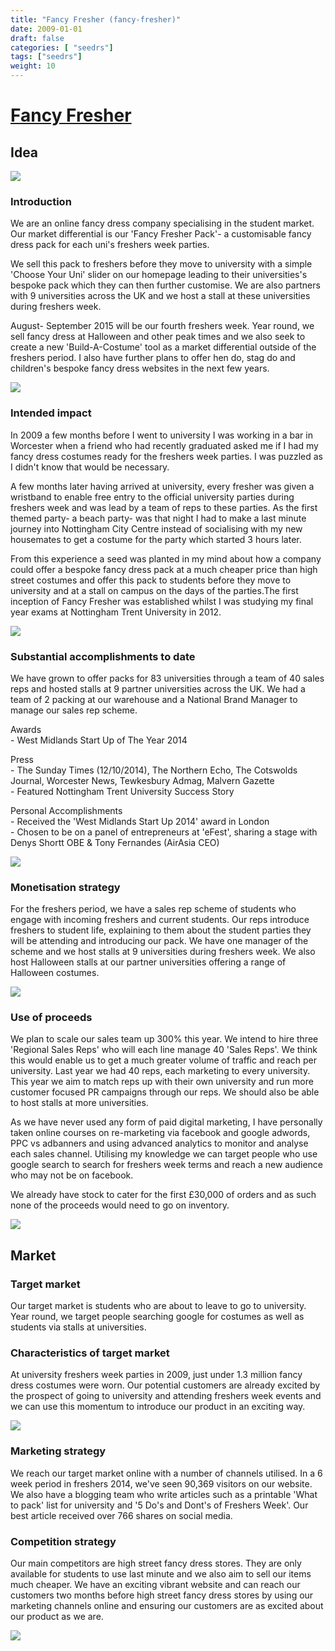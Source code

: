 ```yaml
---
title: "Fancy Fresher (fancy-fresher)"
date: 2009-01-01
draft: false
categories: [ "seedrs"]
tags: ["seedrs"]
weight: 10
---
```


# [Fancy Fresher](https://www.seedrs.com/fancy-fresher)

## Idea

![](/img/seedrs/uploads/startup/section_image/image/4228/54gaf3uy4f3zf0w0iwno1caffj08bw3/AS_SEEN_IN__1_.png?rect=0%2C0%2C1089%2C413&w=600&fit=clip&s=a244b30eae3528128c58089da351b3d0)

### Introduction

We are an online fancy dress company specialising in the student market. Our market differential is our 'Fancy Fresher Pack'- a customisable fancy dress pack for each uni's freshers week parties.

We sell this pack to freshers before they move to university with a simple 'Choose Your Uni' slider on our homepage leading to their universities's bespoke pack which they can then further customise. We are also partners with 9 universities across the UK and we host a stall at these universities during freshers week.

August- September 2015 will be our fourth freshers week. Year round, we sell fancy dress at Halloween and other peak times and we also seek to create a new 'Build-A-Costume' tool as a market differential outside of the freshers period. I also have further plans to offer hen do, stag do and children's bespoke fancy dress websites in the next few years.

![](/img/seedrs/uploads/startup/section_image/image/4227/lt1n3h5c55my39zbnmrqslk9e7bkk9k/Product___Idea.png?rect=0%2C0%2C1616%2C974&w=600&fit=clip&s=27e1642c3a8f1f76a68a3ca323467acf)

### Intended impact

In 2009 a few months before I went to university I was working in a bar in Worcester when a friend who had recently graduated asked me if I had my fancy dress costumes ready for the freshers week parties. I was puzzled as I didn't know that would be necessary.

A few months later having arrived at university, every fresher was given a wristband to enable free entry to the official university parties during freshers week and was lead by a team of reps to these parties. As the first themed party- a beach party- was that night I had to make a last minute journey into Nottingham City Centre instead of socialising with my new housemates to get a costume for the party which started 3 hours later.

From this experience a seed was planted in my mind about how a company could offer a bespoke fancy dress pack at a much cheaper price than high street costumes and offer this pack to students before they move to university and at a stall on campus on the days of the parties.The first inception of Fancy Fresher was established whilst I was studying my final year exams at Nottingham Trent University in 2012.

![](/img/seedrs/uploads/startup/section_image/image/3895/17g5zzohc70cl1dv81vw1hylxx2b2mq/10671265_780252422042141_3457609274850124609_n.jpg?rect=0%2C0%2C956%2C720&w=600&fit=clip&s=6b63f01e9d28b3a541837b20ae8a3180)

### Substantial accomplishments to date

We have grown to offer packs for 83 universities through a team of 40 sales reps and hosted stalls at 9 partner universities across the UK. We had a team of 2 packing at our warehouse and a National Brand Manager to manage our sales rep scheme.

Awards <br>- West Midlands Start Up of The Year 2014

Press <br>- The Sunday Times (12/10/2014), The Northern Echo, The Cotswolds Journal, Worcester News, Tewkesbury Admag, Malvern Gazette <br>- Featured Nottingham Trent University Success Story

Personal Accomplishments <br>- Received the 'West Midlands Start Up 2014' award in London <br>- Chosen to be on a panel of entrepreneurs at 'eFest', sharing a stage with Denys Shortt OBE &amp; Tony Fernandes (AirAsia CEO)

![](/img/seedrs/uploads/startup/section_image/image/3897/snj0wrpi90cr08gcmsn8u9zhd6fhc1a/award_win_2.jpg?rect=0%2C0%2C600%2C399&w=600&fit=clip&s=02ad2fa644f642782ac443055d3f9be2)

### Monetisation strategy

For the freshers period, we have a sales rep scheme of students who engage with incoming freshers and current students. Our reps introduce freshers to student life, explaining to them about the student parties they will be attending and introducing our pack. We have one manager of the scheme and we host stalls at 9 universities during freshers week. We also host Halloween stalls at our partner universities offering a range of Halloween costumes.

![](/img/seedrs/uploads/startup/section_image/image/3899/jbpl8qgwgkrbdxaunjp73l1ltmnub01/AS_SEEN_IN__2_.png?rect=0%2C0%2C740%2C416&w=600&fit=clip&s=3a439c608d5b2a9e75ce8dbf21daeaf3)

### Use of proceeds

We plan to scale our sales team up 300% this year. We intend to hire three 'Regional Sales Reps' who will each line manage 40 'Sales Reps'. We think this would enable us to get a much greater volume of traffic and reach per university. Last year we had 40 reps, each marketing to every university. This year we aim to match reps up with their own university and run more customer focused PR campaigns through our reps. We should also be able to host stalls at more universities.

As we have never used any form of paid digital marketing, I have personally taken online courses on re-marketing via facebook and google adwords, PPC vs adbanners and using advanced analytics to monitor and analyse each sales channel. Utilising my knowledge we can target people who use google search to search for freshers week terms and reach a new audience who may not be on facebook.

We already have stock to cater for the first £30,000 of orders and as such none of the proceeds would need to go on inventory.



![](/img/seedrs/uploads/startup/section_image/image/4223/1dcslvj8duvdu1pn174qvuqui4trl5y/10639480_780252842042099_2715966395114261643_n.jpg?rect=0%2C188%2C720%2C572&w=600&fit=clip&s=184271b942243beda534b4111aa2b3e3)

## Market

### Target market

Our target market is students who are about to leave to go to university. Year round, we target people searching google for costumes as well as students via stalls at universities.

### Characteristics of target market

At university freshers week parties in 2009, just under 1.3 million fancy dress costumes were worn. Our potential customers are already excited by the prospect of going to university and attending freshers week events and we can use this momentum to introduce our product in an exciting way.

![](https://seedrs.imgix.net/uploads/startup/section_image/image/3902/slspie4ud97y8wr6706ni9t0znokcar/10476382_750439768356740_4873069813633230467_o.jpg?rect=0%2C0%2C720%2C691&w=600&fit=clip&s=96e5d4cdf61fa0408ed6c5c3435c9712)

### Marketing strategy

We reach our target market online with a number of channels utilised. In a 6 week period in freshers 2014, we've seen 90,369 visitors on our website. We also have a blogging team who write articles such as a printable 'What to pack' list for university and '5 Do's and Dont's of Freshers Week'. Our best article received over 766 shares on social media.

### Competition strategy

Our main competitors are high street fancy dress stores. They are only available for students to use last minute and we also aim to sell our items much cheaper. We have an exciting vibrant website and can reach our customers two months before high street fancy dress stores by using our marketing channels online and ensuring our customers are as excited about our product as we are.



![](https://seedrs.imgix.net/uploads/startup/section_image/image/3901/pd0n2o5i0wsfzufdsx7ze1n2gleloft/10534668_775329412534442_1292763376832630126_n.jpg?rect=0%2C0%2C640%2C386&w=600&fit=clip&s=6a71391ce532e8eb1686317be5c1cb54)

